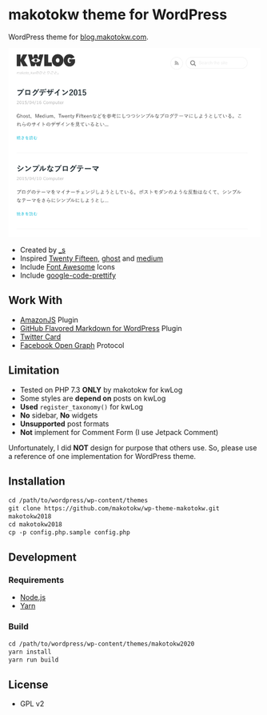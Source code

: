 makotokw theme for WordPress
===

WordPress theme for [blog.makotokw.com](https://blog.makotokw.com).

![Screenshot](https://raw.githubusercontent.com/makotokw/wp-theme-makotokw/makotokw2018/screenshot.png)

 * Created by [_s](http://underscores.me)
 * Inspired [Twenty Fifteen](https://twentyfifteendemo.wordpress.com/), [ghost](https://blog.ghost.org/) and [medium](https://medium.com/)
 * Include [Font Awesome](http://fortawesome.github.io/Font-Awesome/) Icons
 * Include [google-code-prettify](https://github.com/google/code-prettify)

## Work With

* [AmazonJS](https://wordpress.org/plugins/amazonjs/) Plugin
* [GitHub Flavored Markdown for WordPress](https://github.com/makotokw/wp-gfm) Plugin
* [Twitter Card](https://dev.twitter.com/docs/cards)
* [Facebook Open Graph](https://developers.facebook.com/docs/sharing/opengraph) Protocol

## Limitation

* Tested on PHP 7.3 **ONLY** by makotokw for kwLog
 * Some styles are **depend on** posts on kwLog
 * **Used** ``register_taxonomy()`` for kwLog
 * **No** sidebar, **No** widgets
 * **Unsupported** post formats
 * **Not** implement for Comment Form (I use Jetpack Comment)

Unfortunately, I did **NOT** design for purpose that others use.
So, please use a reference of one implementation for WordPress theme.

## Installation

```
cd /path/to/wordpress/wp-content/themes
git clone https://github.com/makotokw/wp-theme-makotokw.git makotokw2018
cd makotokw2018
cp -p config.php.sample config.php
```

## Development

### Requirements

* [Node.js](https://nodejs.org)
* [Yarn](https://yarnpkg.com)

### Build

```
cd /path/to/wordpress/wp-content/themes/makotokw2020
yarn install
yarn run build
```

## License

* GPL v2
